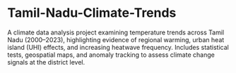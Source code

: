 # Tamil-Nadu-Climate-Trends
A climate data analysis project examining temperature trends across Tamil Nadu (2000–2023), highlighting evidence of regional warming, urban heat island (UHI) effects, and increasing heatwave frequency. Includes statistical tests, geospatial maps, and anomaly tracking to assess climate change signals at the district level.
